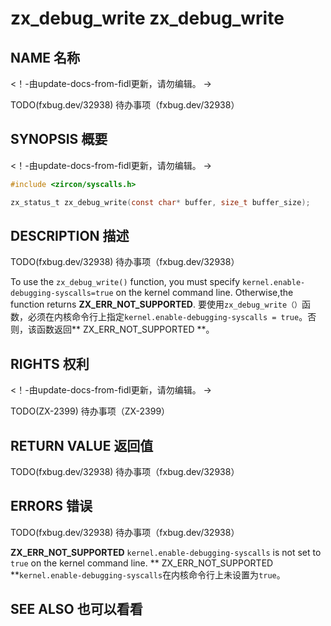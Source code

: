  
# zx_debug_write  zx_debug_write 

 
## NAME  名称 

<!-- Updated by update-docs-from-fidl, do not edit. -->  <！-由update-docs-from-fidl更新，请勿编辑。 ->

TODO(fxbug.dev/32938)  待办事项（fxbug.dev/32938）

 
## SYNOPSIS  概要 

<!-- Updated by update-docs-from-fidl, do not edit. -->  <！-由update-docs-from-fidl更新，请勿编辑。 ->

```c
#include <zircon/syscalls.h>

zx_status_t zx_debug_write(const char* buffer, size_t buffer_size);
```
 

 
## DESCRIPTION  描述 

TODO(fxbug.dev/32938)  待办事项（fxbug.dev/32938）

To use the `zx_debug_write()` function, you must specify `kernel.enable-debugging-syscalls=true` on the kernel command line. Otherwise,the function returns **ZX_ERR_NOT_SUPPORTED**. 要使用`zx_debug_write（）`函数，必须在内核命令行上指定`kernel.enable-debugging-syscalls = true`。否则，该函数返回** ZX_ERR_NOT_SUPPORTED **。

 
## RIGHTS  权利 

<!-- Updated by update-docs-from-fidl, do not edit. -->  <！-由update-docs-from-fidl更新，请勿编辑。 ->

TODO(ZX-2399)  待办事项（ZX-2399）

 
## RETURN VALUE  返回值 

TODO(fxbug.dev/32938)  待办事项（fxbug.dev/32938）

 
## ERRORS  错误 

TODO(fxbug.dev/32938)  待办事项（fxbug.dev/32938）

**ZX_ERR_NOT_SUPPORTED**  `kernel.enable-debugging-syscalls` is not set to `true` on the kernel command line. ** ZX_ERR_NOT_SUPPORTED **`kernel.enable-debugging-syscalls`在内核命令行上未设置为`true`。

 
## SEE ALSO  也可以看看 

 


